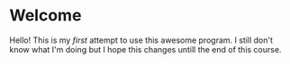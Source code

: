 # Welcome







Hello! This is my _first_ attempt to use this awesome program. I still don't know what I'm doing but I hope this changes untill the end of this course.
